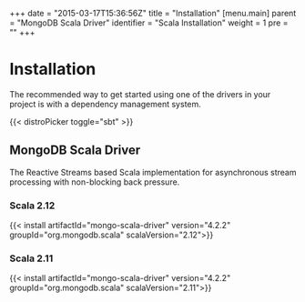 +++
date = "2015-03-17T15:36:56Z"
title = "Installation"
[menu.main]
  parent = "MongoDB Scala Driver"
  identifier = "Scala Installation"
  weight = 1
  pre = "<i class='fa'></i>"
+++

# Installation

The recommended way to get started using one of the drivers in your project is with a dependency management system.

{{< distroPicker toggle="sbt" >}}

## MongoDB Scala Driver

The Reactive Streams based Scala implementation for asynchronous stream processing with non-blocking back pressure.

### Scala 2.12

{{< install artifactId="mongo-scala-driver" version="4.2.2" groupId="org.mongodb.scala" scalaVersion="2.12">}}

### Scala 2.11

{{< install artifactId="mongo-scala-driver" version="4.2.2" groupId="org.mongodb.scala" scalaVersion="2.11">}}
